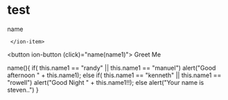 # test

<ion-content padding>
      <ion-item>
    <ion-label floating>name</ion-label>
    <ion-input [(ngModel)]="name1" type="text"></ion-input>
   

    
     </ion-item>
<button ion-button (click)="name(name1)"> Greet Me </button>


  name(){
    if( this.name1 == "randy" || this.name1 == "manuel")
   alert("Good afternoon " + this.name1);
  else if( this.name1 == "kenneth" || this.name1 == "rowell")
   alert("Good Night " + this.name1!!);
  else
  alert("Your name is steven..")
 }